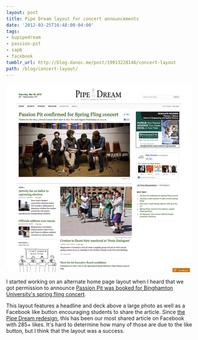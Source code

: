 ```yaml
---
layout: post
title: Pipe Dream layout for concert announcements
date: '2012-03-25T16:48:00-04:00'
tags:
- bupipedream
- passion-pit
- sapb
- facebook
tumblr_url: http://blog.danoc.me/post/19913228146/concert-layout
path: /blog/concert-layout/
---
```


![Pipe Dream concert announcement](./pipe-dream-concert-layout.png)

I started working on an alternate home page layout when I heard that we got permission to announce [Passion Pit was booked for Binghamton University's spring fling concert](http://www.bupipedream.com/news/9130/passion-pit-to-headline-spring-fling/).

This layout features a headline and deck above a large photo as well as a Facebook like button encouraging students to share the article. Since [the Pipe Dream redesign](https://danoc.me/blog/from-college-publisher-to-wordpress/), this has been our most shared article on Facebook with 285+ likes. It's hard to determine how many of those are due to the like button, but I think that the layout was a success.
